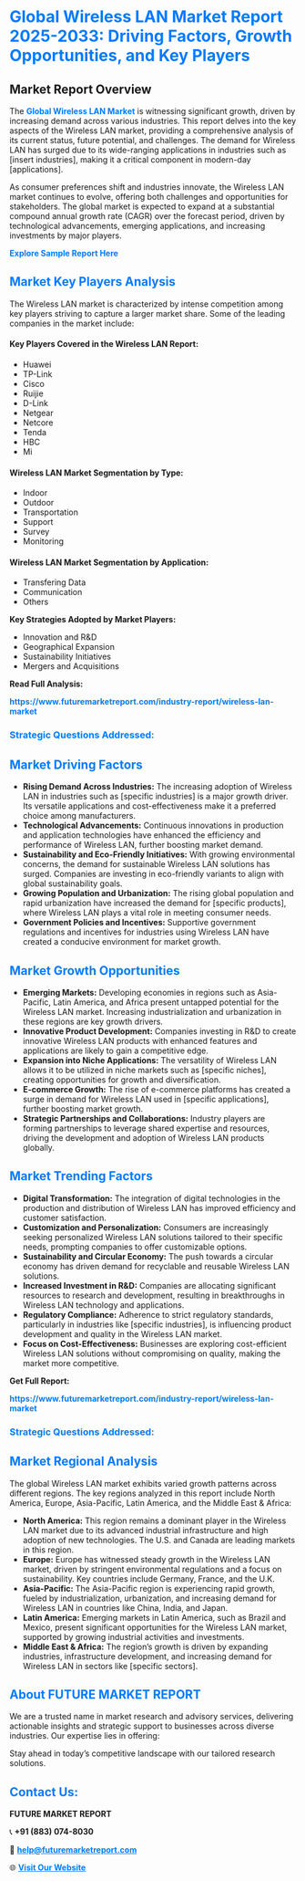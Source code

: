 <h1 style="color: #007BFF;">Global Wireless LAN Market Report 2025-2033: Driving Factors, Growth Opportunities, and Key Players</h1>

<section id="overview">
<h2>Market Report Overview</h2>
<p>The <a href="https://www.futuremarketreport.com/industry-report/wireless-lan-market" style="color: #007BFF; text-decoration: none;"><strong>Global Wireless LAN Market</strong></a> is witnessing significant growth, driven by increasing demand across various industries. This report delves into the key aspects of the Wireless LAN market, providing a comprehensive analysis of its current status, future potential, and challenges. The demand for Wireless LAN has surged due to its wide-ranging applications in industries such as [insert industries], making it a critical component in modern-day [applications].</p>
<p>As consumer preferences shift and industries innovate, the Wireless LAN market continues to evolve, offering both challenges and opportunities for stakeholders. The global market is expected to expand at a substantial compound annual growth rate (CAGR) over the forecast period, driven by technological advancements, emerging applications, and increasing investments by major players.</p>
</section>

<section id="overview">
<p><a href="https://www.futuremarketreport.com/request-sample/reportId=63870" style="color: #007BFF; text-decoration: none;"><strong>Explore Sample Report Here</strong></a></p>
</section>

<section id="key-players">
<h2 style="color: #007BFF;">Market Key Players Analysis</h2>
<p>The Wireless LAN market is characterized by intense competition among key players striving to capture a larger market share. Some of the leading companies in the market include:</p>
<h4>Key Players Covered in the Wireless LAN Report:</h4>
<ul><li>Huawei</li><li>TP-Link</li><li>Cisco</li><li>Ruijie</li><li>D-Link</li><li>Netgear</li><li>Netcore</li><li>Tenda</li><li>HBC</li><li>Mi</li></ul>
<h4>Wireless LAN Market Segmentation by Type:</h4>
<ul><li>Indoor</li><li>Outdoor</li><li>Transportation</li><li>Support</li><li>Survey</li><li>Monitoring</li></ul>

<h4>Wireless LAN Market Segmentation by Application:</h4>
<ul><li>Transfering Data</li><li>Communication</li><li>Others</li></ul>
<p><strong>Key Strategies Adopted by Market Players:</strong></p>
<ul>
<li>Innovation and R&D</li>
<li>Geographical Expansion</li>
<li>Sustainability Initiatives</li>
<li>Mergers and Acquisitions</li>
</ul>
</section>

<section>
<p><strong>Read Full Analysis: </strong></p><a href="https://www.futuremarketreport.com/industry-report/wireless-lan-market" style="color: #007BFF; text-decoration: none;"><strong>https://www.futuremarketreport.com/industry-report/wireless-lan-market</strong></a>
<h3 style="color: #007BFF;">Strategic Questions Addressed:</h3>
</section>

<section id="driving-factors">
<h2 style="color: #007BFF;">Market Driving Factors</h2>
<ul>
<li><strong>Rising Demand Across Industries:</strong> The increasing adoption of Wireless LAN in industries such as [specific industries] is a major growth driver. Its versatile applications and cost-effectiveness make it a preferred choice among manufacturers.</li>
<li><strong>Technological Advancements:</strong> Continuous innovations in production and application technologies have enhanced the efficiency and performance of Wireless LAN, further boosting market demand.</li>
<li><strong>Sustainability and Eco-Friendly Initiatives:</strong> With growing environmental concerns, the demand for sustainable Wireless LAN solutions has surged. Companies are investing in eco-friendly variants to align with global sustainability goals.</li>
<li><strong>Growing Population and Urbanization:</strong> The rising global population and rapid urbanization have increased the demand for [specific products], where Wireless LAN plays a vital role in meeting consumer needs.</li>
<li><strong>Government Policies and Incentives:</strong> Supportive government regulations and incentives for industries using Wireless LAN have created a conducive environment for market growth.</li>
</ul>
</section>

<section id="growth-opportunities">
<h2 style="color: #007BFF;">Market Growth Opportunities</h2>
<ul>
<li><strong>Emerging Markets:</strong> Developing economies in regions such as Asia-Pacific, Latin America, and Africa present untapped potential for the Wireless LAN market. Increasing industrialization and urbanization in these regions are key growth drivers.</li>
<li><strong>Innovative Product Development:</strong> Companies investing in R&D to create innovative Wireless LAN products with enhanced features and applications are likely to gain a competitive edge.</li>
<li><strong>Expansion into Niche Applications:</strong> The versatility of Wireless LAN allows it to be utilized in niche markets such as [specific niches], creating opportunities for growth and diversification.</li>
<li><strong>E-commerce Growth:</strong> The rise of e-commerce platforms has created a surge in demand for Wireless LAN used in [specific applications], further boosting market growth.</li>
<li><strong>Strategic Partnerships and Collaborations:</strong> Industry players are forming partnerships to leverage shared expertise and resources, driving the development and adoption of Wireless LAN products globally.</li>
</ul>
</section>

<section id="trending-factors">
<h2 style="color: #007BFF;">Market Trending Factors</h2>
<ul>
<li><strong>Digital Transformation:</strong> The integration of digital technologies in the production and distribution of Wireless LAN has improved efficiency and customer satisfaction.</li>
<li><strong>Customization and Personalization:</strong> Consumers are increasingly seeking personalized Wireless LAN solutions tailored to their specific needs, prompting companies to offer customizable options.</li>
<li><strong>Sustainability and Circular Economy:</strong> The push towards a circular economy has driven demand for recyclable and reusable Wireless LAN solutions.</li>
<li><strong>Increased Investment in R&D:</strong> Companies are allocating significant resources to research and development, resulting in breakthroughs in Wireless LAN technology and applications.</li>
<li><strong>Regulatory Compliance:</strong> Adherence to strict regulatory standards, particularly in industries like [specific industries], is influencing product development and quality in the Wireless LAN market.</li>
<li><strong>Focus on Cost-Effectiveness:</strong> Businesses are exploring cost-efficient Wireless LAN solutions without compromising on quality, making the market more competitive.</li>
</ul>
</section>

<section>
<p><strong>Get Full Report: </strong></p><a href="https://www.futuremarketreport.com/industry-report/wireless-lan-market" style="color: #007BFF; text-decoration: none;"><strong>https://www.futuremarketreport.com/industry-report/wireless-lan-market</strong></a>
<h3 style="color: #007BFF;">Strategic Questions Addressed:</h3>
</section>


<section id="regional-analysis">
<h2 style="color: #007BFF;">Market Regional Analysis</h2>
<p>The global Wireless LAN market exhibits varied growth patterns across different regions. The key regions analyzed in this report include North America, Europe, Asia-Pacific, Latin America, and the Middle East & Africa:</p>
<ul>
<li><strong>North America:</strong> This region remains a dominant player in the Wireless LAN market due to its advanced industrial infrastructure and high adoption of new technologies. The U.S. and Canada are leading markets in this region.</li>
<li><strong>Europe:</strong> Europe has witnessed steady growth in the Wireless LAN market, driven by stringent environmental regulations and a focus on sustainability. Key countries include Germany, France, and the U.K.</li>
<li><strong>Asia-Pacific:</strong> The Asia-Pacific region is experiencing rapid growth, fueled by industrialization, urbanization, and increasing demand for Wireless LAN in countries like China, India, and Japan.</li>
<li><strong>Latin America:</strong> Emerging markets in Latin America, such as Brazil and Mexico, present significant opportunities for the Wireless LAN market, supported by growing industrial activities and investments.</li>
<li><strong>Middle East & Africa:</strong> The region’s growth is driven by expanding industries, infrastructure development, and increasing demand for Wireless LAN in sectors like [specific sectors].</li>
</ul>
</section>

<footer>
<h2 style="color: #007BFF;">About FUTURE MARKET REPORT</h2>
<p>We are a trusted name in market research and advisory services, delivering actionable insights and strategic support to businesses across diverse industries. Our expertise lies in offering:</p>

<p>Stay ahead in today’s competitive landscape with our tailored research solutions.</p>

<h2 style="color: #007BFF;">Contact Us:</h2>
<p><strong>FUTURE MARKET REPORT</strong></p>
<p>📞 <strong>+91 (883) 074-8030</strong></p>
<p>📧 <strong><a href="mailto:help@futuremarketreport.com" style="color: #007BFF;">help@futuremarketreport.com</a></strong></p>
<p>🌐 <strong><a href="https://www.futuremarketreport.com/" style="color: #007BFF;">Visit Our Website</a></strong></p>
</footer>